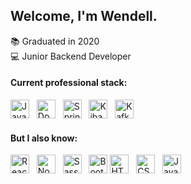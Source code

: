 
## Welcome, I'm Wendell.

:books: Graduated in 2020  
:computer: Junior Backend Developer  


#### Current professional stack: <br>
<img height="30" alt="Java" src="https://img.shields.io/badge/Java-ED8B00?style=for-the-badge&logo=java&logoColor=white"> &nbsp;
<img height="30" alt="Docker" src="https://img.shields.io/badge/Docker-2CA5E0?style=for-the-badge&logo=docker&logoColor=white"> &nbsp;
<img height="30" alt="SpringBoot" src="https://img.shields.io/badge/Spring_Boot-F2F4F9?style=for-the-badge&logo=spring-boot"> &nbsp;
<img height="30" alt="Kibana" src="https://img.shields.io/badge/Kibana-005571?style=for-the-badge&logo=Kibana&logoColor=white"> &nbsp;
<img height="30" alt="Kafka" src="https://img.shields.io/badge/Apache_Kafka-231F20?style=for-the-badge&logo=apache-kafka&logoColor=white"> &nbsp;


#### But I also know: <br>
<img height="30" alt="React" src="https://img.shields.io/badge/React-20232A?style=for-the-badge&logo=react&logoColor=61DAFB"> &nbsp;
<img height="30" alt="Node" src="https://img.shields.io/badge/Node.js-43853D?style=for-the-badge&logo=node-dot-js&logoColor=white"> &nbsp;
<img height="30" alt="Sass" src="https://img.shields.io/badge/Sass-CC6699?style=for-the-badge&logo=sass&logoColor=white"> &nbsp;
<img height="30" alt="Bootstrap" src="https://img.shields.io/badge/Bootstrap-563D7C?style=for-the-badge&logo=bootstrap&logoColor=white">
<img height="30" alt="HTML5" src="https://img.shields.io/badge/HTML5-E34F26?style=for-the-badge&logo=html5&logoColor=white"> &nbsp;
<img height="30" alt="CSS3" src="https://img.shields.io/badge/CSS3-1572B6?style=for-the-badge&logo=css3&logoColor=white"> &nbsp;
<img height="30" alt="JavaScript" src="https://img.shields.io/badge/JavaScript-F7DF1E?style=for-the-badge&logo=javascript&logoColor=black">&nbsp;
